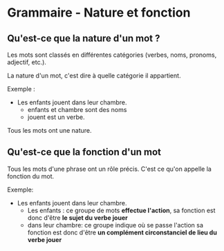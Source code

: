 # Grammaire - Nature et fonction

## Qu'est-ce que la nature d'un mot ?

Les mots sont classés en différentes catégories (verbes, noms, pronoms, adjectif, etc.).

La nature d'un mot, c'est dire à quelle catégorie il appartient.

Exemple :

- Les enfants jouent dans leur chambre.
  - enfants et chambre sont des noms
  - jouent est un verbe.

Tous les mots ont une nature.

## Qu'est-ce que la fonction d'un mot

Tous les mots d'une phrase ont un rôle précis. C'est ce qu'on appelle la fonction du mot.

Exemple:

- Les enfants jouent dans leur chambre.
  - Les enfants : ce groupe de mots **effectue l'action**, sa fonction est donc d'être **le sujet du verbe jouer**
  - dans leur chambre: ce groupe indique où se passe l'action sa fonction est donc d'être **un complément circonstanciel de lieu du verbe jouer**

